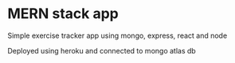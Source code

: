# MERN stack app

Simple exercise tracker app using mongo, express, react and node

Deployed using heroku and connected to mongo atlas db

